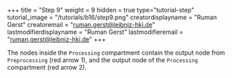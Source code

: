+++
title = "Step 9"
weight = 9
hidden = true
type="tutorial-step"
tutorial_image = "/tutorials/b16/step9.png"
creatordisplayname = "Ruman Gerst"
creatoremail = "ruman.gerst@leibniz-hki.de"
lastmodifierdisplayname = "Ruman Gerst"
lastmodifieremail = "ruman.gerst@leibniz-hki.de"
+++

The nodes inside the `Processing` compartment contain the output node from `Preprocessing` (red arrow 1), and the output node of the `Processing` compartment (red arrow 2). 